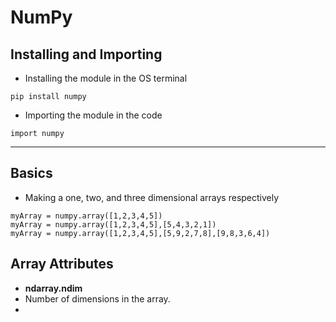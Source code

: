 # NumPy

## Installing and Importing

- Installing the module in the OS terminal
```
pip install numpy
```

- Importing the module in the code
```
import numpy
```

---

## Basics

- Making a one, two, and three dimensional arrays respectively
```
myArray = numpy.array([1,2,3,4,5])
myArray = numpy.array([1,2,3,4,5],[5,4,3,2,1])
myArray = numpy.array([1,2,3,4,5],[5,9,2,7,8],[9,8,3,6,4])
```

## Array Attributes

- **ndarray.ndim**
-   Number of dimensions in the array.
- 
